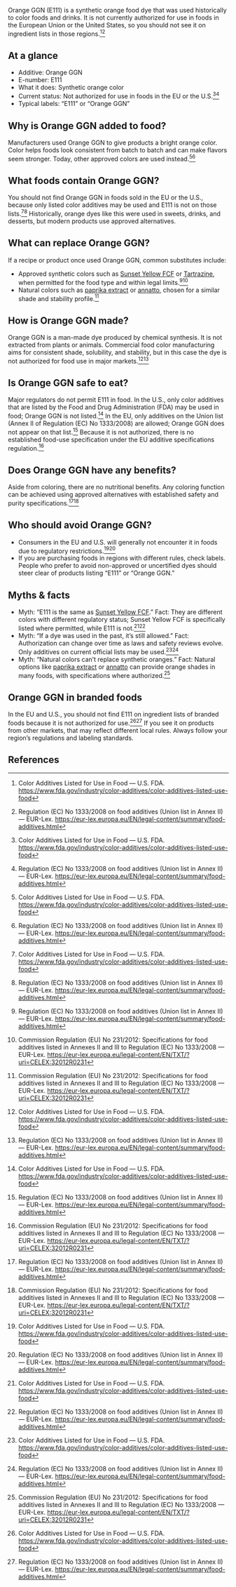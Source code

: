 Orange GGN (E111) is a synthetic orange food dye that was used historically to color foods and drinks. It is not currently authorized for use in foods in the European Union or the United States, so you should not see it on ingredient lists in those regions.[^1][^2]
<!--more-->

## At a glance
- Additive: Orange GGN
- E-number: E111
- What it does: Synthetic orange color
- Current status: Not authorized for use in foods in the EU or the U.S.[^1][^2]
- Typical labels: “E111” or “Orange GGN”

## Why is Orange GGN added to food?
Manufacturers used Orange GGN to give products a bright orange color. Color helps foods look consistent from batch to batch and can make flavors seem stronger. Today, other approved colors are used instead.[^1][^2]

## What foods contain Orange GGN?
You should not find Orange GGN in foods sold in the EU or the U.S., because only listed color additives may be used and E111 is not on those lists.[^1][^2] Historically, orange dyes like this were used in sweets, drinks, and desserts, but modern products use approved alternatives.

## What can replace Orange GGN?
If a recipe or product once used Orange GGN, common substitutes include:
- Approved synthetic colors such as [Sunset Yellow FCF](/e110-sunset-yellow-fcf) or [Tartrazine](/e102-tartrazine), when permitted for the food type and within legal limits.[^2][^3]
- Natural colors such as [paprika extract](/e160c-paprika-extract) or [annatto](/e160b-annatto), chosen for a similar shade and stability profile.[^3]

## How is Orange GGN made?
Orange GGN is a man-made dye produced by chemical synthesis. It is not extracted from plants or animals. Commercial food color manufacturing aims for consistent shade, solubility, and stability, but in this case the dye is not authorized for food use in major markets.[^1][^2]

## Is Orange GGN safe to eat?
Major regulators do not permit E111 in food. In the U.S., only color additives that are listed by the Food and Drug Administration (FDA) may be used in food; Orange GGN is not listed.[^1] In the EU, only additives on the Union list (Annex II of Regulation (EC) No 1333/2008) are allowed; Orange GGN does not appear on that list.[^2] Because it is not authorized, there is no established food-use specification under the EU additive specifications regulation.[^3]

## Does Orange GGN have any benefits?
Aside from coloring, there are no nutritional benefits. Any coloring function can be achieved using approved alternatives with established safety and purity specifications.[^2][^3]

## Who should avoid Orange GGN?
- Consumers in the EU and U.S. will generally not encounter it in foods due to regulatory restrictions.[^1][^2]
- If you are purchasing foods in regions with different rules, check labels. People who prefer to avoid non-approved or uncertified dyes should steer clear of products listing “E111” or “Orange GGN.”

## Myths & facts
- Myth: “E111 is the same as [Sunset Yellow FCF](/e110-sunset-yellow-fcf).”
  Fact: They are different colors with different regulatory status; Sunset Yellow FCF is specifically listed where permitted, while E111 is not.[^1][^2]
- Myth: “If a dye was used in the past, it’s still allowed.”
  Fact: Authorization can change over time as laws and safety reviews evolve. Only additives on current official lists may be used.[^1][^2]
- Myth: “Natural colors can’t replace synthetic oranges.”
  Fact: Natural options like [paprika extract](/e160c-paprika-extract) or [annatto](/e160b-annatto) can provide orange shades in many foods, with specifications where authorized.[^3]

## Orange GGN in branded foods
In the EU and U.S., you should not find E111 on ingredient lists of branded foods because it is not authorized for use.[^1][^2] If you see it on products from other markets, that may reflect different local rules. Always follow your region’s regulations and labeling standards.

## References
[^1]: Color Additives Listed for Use in Food — U.S. FDA. https://www.fda.gov/industry/color-additives/color-additives-listed-use-food
[^2]: Regulation (EC) No 1333/2008 on food additives (Union list in Annex II) — EUR-Lex. https://eur-lex.europa.eu/EN/legal-content/summary/food-additives.html
[^3]: Commission Regulation (EU) No 231/2012: Specifications for food additives listed in Annexes II and III to Regulation (EC) No 1333/2008 — EUR-Lex. https://eur-lex.europa.eu/legal-content/EN/TXT/?uri=CELEX:32012R0231

